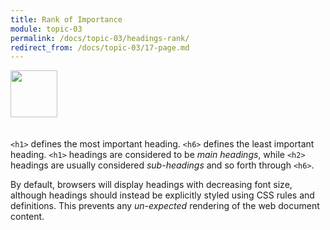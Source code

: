 ```yaml
---
title: Rank of Importance
module: topic-03
permalink: /docs/topic-03/headings-rank/
redirect_from: /docs/topic-03/17-page.md
---
```


<img src="./../../../img/arrow-divider.svg" style="width: 75px; border: none; margin: 0px 0 20px 0" />

`<h1>` defines the most important heading. `<h6>` defines the least important heading. `<h1>` headings are considered to be _main headings_, while `<h2>` headings are usually considered _sub-headings_ and so forth through `<h6>`.

By default, browsers will display headings with decreasing font size, although headings should instead be explicitly styled using CSS rules and definitions. This prevents any _un-expected_ rendering of the web document content.

<div class="codepen-embed">
  <p data-height="400" data-theme-id="30567" data-slug-hash="ZJZEXa" data-default-tab="html,result" data-user="Media-Ed-Online" data-embed-version="2" data-pen-title="Topic-02: HTML Headings" class="codepen"></p>
</div>
